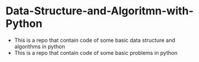 # Data-Structure-and-Algoritmn-with-Python
- This is a repo that contain code of some basic data structure and algorithms in python
- This is a repo that contain code of some basic problems in python
